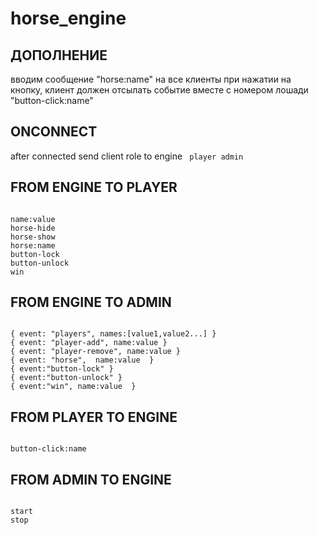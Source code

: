# horse_engine
ДОПОЛНЕНИЕ
------------------------
вводим сообщение "horse:name" на все клиенты
при нажатии на кнопку, клиент должен отсылать событие вместе с номером лошади "button-click:name"




ONCONNECT
----------------------
after connected send client role to engine
<code>
  player
  admin
</code>


FROM ENGINE TO PLAYER
----------------------

<code>
name:value  
horse-hide
horse-show
horse:name
button-lock
button-unlock 
win 
</code>

  

FROM ENGINE TO ADMIN
----------------------
<code>
{ event: "players", names:[value1,value2...] } 
{ event: "player-add", name:value }
{ event: "player-remove", name:value } 
{ event: "horse",  name:value  }
{ event:"button-lock" }
{ event:"button-unlock" }
{ event:"win", name:value  }
</code>


FROM PLAYER TO ENGINE
----------------------
<code>
button-click:name
</code>

FROM ADMIN TO ENGINE
----------------------
<code>
start
stop 
</code>

